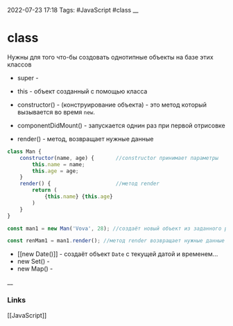 2022-07-23 17:18
Tags: #JavaScript #class 
__
# class
Нужны для того что-бы создовать однотипные объекты на базе этих классов

- super -
- this - объект созданный с помощью класса

- constructor() - (конструирование объекта) - это метод который вызывается во время `new`. 
- componentDidMount() - запускается однин раз при первой отрисовке
- render() - метод, возвращает нужные данные

```js
class Man {
	constructor(name, age) {       //constructor принимает параметры
		this.name = name;
		this.age = age;
	}
	render() {                     //метод render
		return (
			{this.name} {this.age}
		)
	}
}

const man1 = new Man('Vova', 28); //создаёт новый объект из заданного ранее класса

const renMam1 = man1.render(); //метод render возвращает нужные данные
```

- [[new Date()]] - создаёт объект `Date` с текущей датой и временем...
- new Set() -
- new Map() -

__
### Links
[[JavaScript]]